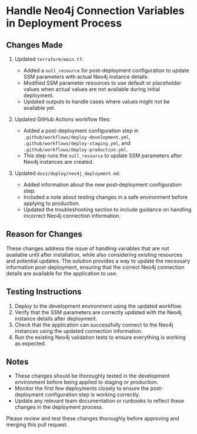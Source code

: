 # Handle Neo4j Connection Variables in Deployment Process

## Changes Made

1. Updated `terraform/main.tf`:
   - Added a `null_resource` for post-deployment configuration to update SSM parameters with actual Neo4j instance details.
   - Modified SSM parameter resources to use default or placeholder values when actual values are not available during initial deployment.
   - Updated outputs to handle cases where values might not be available yet.

2. Updated GitHub Actions workflow files:
   - Added a post-deployment configuration step in `.github/workflows/deploy-development.yml`, `.github/workflows/deploy-staging.yml`, and `.github/workflows/deploy-production.yml`.
   - This step runs the `null_resource` to update SSM parameters after Neo4j instances are created.

3. Updated `docs/deploy/neo4j_deployment.md`:
   - Added information about the new post-deployment configuration step.
   - Included a note about testing changes in a safe environment before applying to production.
   - Updated the troubleshooting section to include guidance on handling incorrect Neo4j connection information.

## Reason for Changes

These changes address the issue of handling variables that are not available until after installation, while also considering existing resources and potential updates. The solution provides a way to update the necessary information post-deployment, ensuring that the correct Neo4j connection details are available for the application to use.

## Testing Instructions

1. Deploy to the development environment using the updated workflow.
2. Verify that the SSM parameters are correctly updated with the Neo4j instance details after deployment.
3. Check that the application can successfully connect to the Neo4j instances using the updated connection information.
4. Run the existing Neo4j validation tests to ensure everything is working as expected.

## Notes

- These changes should be thoroughly tested in the development environment before being applied to staging or production.
- Monitor the first few deployments closely to ensure the post-deployment configuration step is working correctly.
- Update any relevant team documentation or runbooks to reflect these changes in the deployment process.

Please review and test these changes thoroughly before approving and merging this pull request.